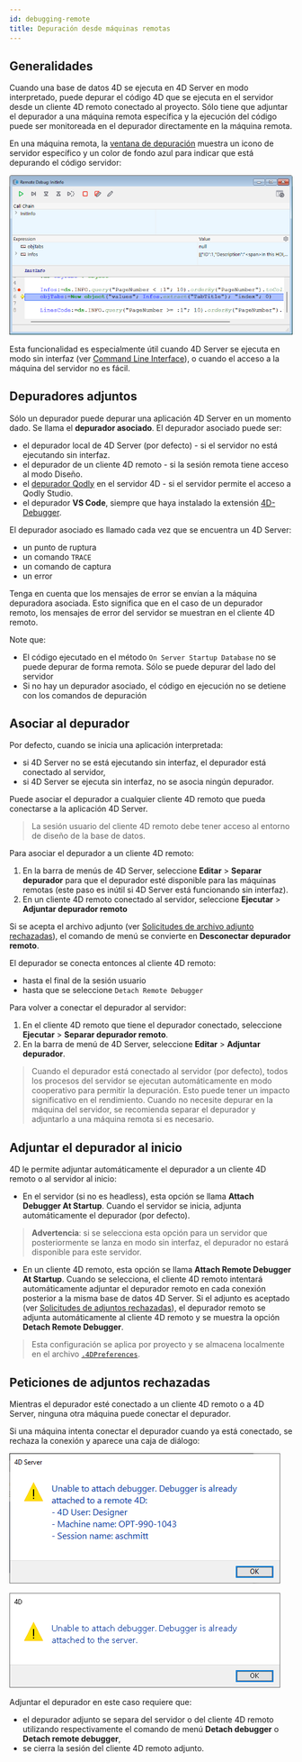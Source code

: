 ```yaml
---
id: debugging-remote
title: Depuración desde máquinas remotas
---
```


## Generalidades

Cuando una base de datos 4D se ejecuta en 4D Server en modo interpretado, puede depurar el código 4D que se ejecuta en el servidor desde un cliente 4D remoto conectado al proyecto. Sólo tiene que adjuntar el depurador a una máquina remota específica y la ejecución del código puede ser monitoreada en el depurador directamente en la máquina remota.

En una máquina remota, la [ventana de depuración](debugger.md) muestra un icono de servidor específico y un color de fondo azul para indicar que está depurando el código servidor:

![debugger-window-remote](../assets/en/Debugging/debuggerWindowRemote.png)

Esta funcionalidad es especialmente útil cuando 4D Server se ejecuta en modo sin interfaz (ver [Command Line Interface](../Admin/cli.md)), o cuando el acceso a la máquina del servidor no es fácil.

## Depuradores adjuntos

Sólo un depurador puede depurar una aplicación 4D Server en un momento dado. Se llama el **depurador asociado**. El depurador asociado puede ser:

- el depurador local de 4D Server (por defecto) - si el servidor no está ejecutando sin interfaz.
- el depurador de un cliente 4D remoto - si la sesión remota tiene acceso al modo Diseño.
- el [depurador Qodly](../WebServer/qodly-studio.md#using-qodly-debugger-on-4d-server) en el servidor 4D - si el servidor permite el acceso a Qodly Studio.
- el depurador **VS Code**, siempre que haya instalado la extensión [4D-Debugger](https://github.com/4d/4D-Debugger-VSCode).

El depurador asociado es llamado cada vez que se encuentra un 4D Server:

- un punto de ruptura
- un comando `TRACE`
- un comando de captura
- un error

Tenga en cuenta que los mensajes de error se envían a la máquina depuradora asociada. Esto significa que en el caso de un depurador remoto, los mensajes de error del servidor se muestran en el cliente 4D remoto.

Note que:

- El código ejecutado en el método `On Server Startup Database` no se puede depurar de forma remota. Sólo se puede depurar del lado del servidor
- Si no hay un depurador asociado, el código en ejecución no se detiene con los comandos de depuración

## Asociar al depurador

Por defecto, cuando se inicia una aplicación interpretada:

- si 4D Server no se está ejecutando sin interfaz, el depurador está conectado al servidor,
- si 4D Server se ejecuta sin interfaz, no se asocia ningún depurador.

Puede asociar el depurador a cualquier cliente 4D remoto que pueda conectarse a la aplicación 4D Server.

> La sesión usuario del cliente 4D remoto debe tener acceso al entorno de diseño de la base de datos.

Para asociar el depurador a un cliente 4D remoto:

1. En la barra de menús de 4D Server, seleccione **Editar** > **Separar depurador** para que el depurador esté disponible para las máquinas remotas (este paso es inútil si 4D Server está funcionando sin interfaz).
2. En un cliente 4D remoto conectado al servidor, seleccione **Ejecutar** > **Adjuntar depurador remoto**

Si se acepta el archivo adjunto (ver [Solicitudes de archivo adjunto rechazadas](#rejected-attachment-requests)), el comando de menú se convierte en **Desconectar depurador remoto**.

El depurador se conecta entonces al cliente 4D remoto:

- hasta el final de la sesión usuario
- hasta que se seleccione `Detach Remote Debugger`

Para volver a conectar el depurador al servidor:

1. En el cliente 4D remoto que tiene el depurador conectado, seleccione **Ejecutar** > **Separar depurador remoto**.
2. En la barra de menú de 4D Server, seleccione **Editar** > **Adjuntar depurador**.

> Cuando el depurador está conectado al servidor (por defecto), todos los procesos del servidor se ejecutan automáticamente en modo cooperativo para permitir la depuración. Esto puede tener un impacto significativo en el rendimiento. Cuando no necesite depurar en la máquina del servidor, se recomienda separar el depurador y adjuntarlo a una máquina remota si es necesario.

## Adjuntar el depurador al inicio

4D le permite adjuntar automáticamente el depurador a un cliente 4D remoto o al servidor al inicio:

- En el servidor (si no es headless), esta opción se llama **Attach Debugger At Startup**. Cuando el servidor se inicia, adjunta automáticamente el depurador (por defecto).

> **Advertencia**: si se selecciona esta opción para un servidor que posteriormente se lanza en modo sin interfaz, el depurador no estará disponible para este servidor.

- En un cliente 4D remoto, esta opción se llama **Attach Remote Debugger At Startup**. Cuando se selecciona, el cliente 4D remoto intentará automáticamente adjuntar el depurador remoto en cada conexión posterior a la misma base de datos 4D Server. Si el adjunto es aceptado (ver [Solicitudes de adjuntos rechazadas](#rejected-attachment-requests)), el depurador remoto se adjunta automáticamente al cliente 4D remoto y se muestra la opción **Detach Remote Debugger**.

> Esta configuración se aplica por proyecto y se almacena localmente en el archivo [`.4DPreferences`](Project/architecture.md#userpreferencesusername).

## Peticiones de adjuntos rechazadas

Mientras el depurador esté conectado a un cliente 4D remoto o a 4D Server, ninguna otra máquina puede conectar el depurador.

Si una máquina intenta conectar el depurador cuando ya está conectado, se rechaza la conexión y aparece una caja de diálogo:

![attach-debugger-dialog](../assets/en/Debugging/attach-debugger-dialog.png)

![attach-debugger-dialog-2](../assets/en/Debugging/attach-debugger-dialog-2.png)

Adjuntar el depurador en este caso requiere que:

- el depurador adjunto se separa del servidor o del cliente 4D remoto utilizando respectivamente el comando de menú **Detach debugger** o **Detach remote debugger**,
- se cierra la sesión del cliente 4D remoto adjunto.
